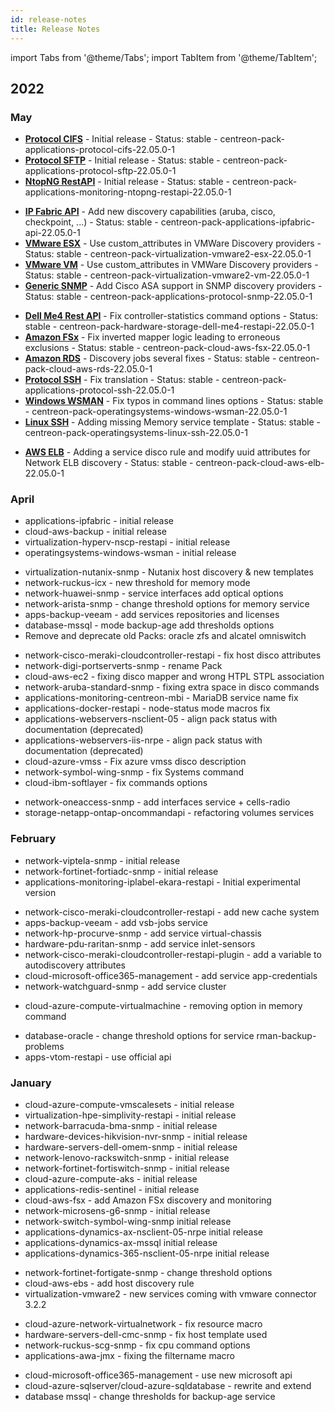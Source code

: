 ```yaml
---
id: release-notes
title: Release Notes
---
```


import Tabs from '@theme/Tabs';
import TabItem from '@theme/TabItem';

## 2022

### May 

<Tabs groupId="sync">
<TabItem value="New connectors" label="New connectors">

- [**Protocol CIFS**](../procedures/applications-protocol-cifs.md) - Initial release - Status: stable - centreon-pack-applications-protocol-cifs-22.05.0-1
- [**Protocol SFTP**](../procedures/applications-protocol-sftp.md) - Initial release - Status: stable - centreon-pack-applications-protocol-sftp-22.05.0-1
- [**NtopNG RestAPI**](../procedures/applications-monitoring-ntopng-restapi.md) - Initial release - Status: stable - centreon-pack-applications-monitoring-ntopng-restapi-22.05.0-1

</TabItem>
<TabItem value="Enhancements" label="Enhancements">

- [**IP Fabric API**](../procedures/applications-ipfabric-api.md) - Add new discovery capabilities (aruba, cisco, checkpoint, ...) - Status: stable - centreon-pack-applications-ipfabric-api-22.05.0-1
- [**VMware ESX**](../procedures/virtualization-vmware2-esx.md) - Use custom_attributes in VMWare Discovery providers - Status: stable - centreon-pack-virtualization-vmware2-esx-22.05.0-1
- [**VMware VM**](../procedures/virtualization-vmware2-vm.md) - Use custom_attributes in VMWare Discovery providers - Status: stable - centreon-pack-virtualization-vmware2-vm-22.05.0-1
- [**Generic SNMP**](../procedures/applications-protocol-snmp.md) - Add Cisco ASA support in SNMP discovery providers - Status: stable - centreon-pack-applications-protocol-snmp-22.05.0-1

</TabItem>
<TabItem value="Fix" label="Fix">

- [**Dell Me4 Rest API**](../procedures/hardware-storage-dell-me4-restapi.md) - Fix controller-statistics command options - Status: stable - centreon-pack-hardware-storage-dell-me4-restapi-22.05.0-1
- [**Amazon FSx**](../procedures/cloud-aws-fsx.md) - Fix inverted mapper logic leading to erroneous exclusions - Status: stable - centreon-pack-cloud-aws-fsx-22.05.0-1
- [**Amazon RDS**](../procedures/cloud-aws-rds.md) - Discovery jobs several fixes - Status: stable - centreon-pack-cloud-aws-rds-22.05.0-1
- [**Protocol SSH**](../procedures/applications-protocol-ssh.md) - Fix translation - Status: stable - centreon-pack-applications-protocol-ssh-22.05.0-1
- [**Windows WSMAN**](../procedures/operatingsystems-windows-wsman.md) - Fix typos in command lines options - Status: stable -  centreon-pack-operatingsystems-windows-wsman-22.05.0-1
- [**Linux SSH**](../procedures/operatingsystems-linux-ssh.md) - Adding missing Memory service template - Status: stable - centreon-pack-operatingsystems-linux-ssh-22.05.0-1

</TabItem>
<TabItem value="Breaking changes" label="Breaking changes">

- [**AWS ELB**](../procedures/cloud-aws-elb.md) - Adding a service disco rule and modify uuid attributes for Network ELB discovery - Status: stable - centreon-pack-cloud-aws-elb-22.05.0-1

</TabItem>
</Tabs>

### April

<Tabs groupId="sync">
<TabItem value="New connectors" label="New connectors">

- applications-ipfabric - initial release
- cloud-aws-backup - initial release
- virtualization-hyperv-nscp-restapi - initial release
- operatingsystems-windows-wsman - initial release

</TabItem>
<TabItem value="Enhancements" label="Enhancements">

- virtualization-nutanix-snmp - Nutanix host discovery & new templates
- network-ruckus-icx - new threshold for memory mode
- network-huawei-snmp - service interfaces add optical options
- network-arista-snmp - change threshold options for memory service
- apps-backup-veeam - add services repositories and licenses
- database-mssql - mode backup-age add thresholds options
- Remove and deprecate old Packs: oracle zfs and alcatel omniswitch

</TabItem>
<TabItem value="Fix" label="Fix">

- network-cisco-meraki-cloudcontroller-restapi - fix host disco attributes
- network-digi-portserverts-snmp - rename Pack
- cloud-aws-ec2 - fixing disco mapper and wrong HTPL STPL association
- network-aruba-standard-snmp - fixing extra space in disco commands
- applications-monitoring-centreon-mbi - MariaDB service name fix
- applications-docker-restapi - node-status mode macros fix
- applications-webservers-nsclient-05 - align pack status with documentation (deprecated)
- applications-webservers-iis-nrpe - align pack status with documentation (deprecated)
- cloud-azure-vmss - Fix azure vmss disco description
- network-symbol-wing-snmp - fix Systems command
- cloud-ibm-softlayer - fix commands options

</TabItem>
<TabItem value="Breaking changes" label="Breaking changes">

- network-oneaccess-snmp - add interfaces service + cells-radio
- storage-netapp-ontap-oncommandapi - refactoring volumes services

</TabItem>
</Tabs>

### February

<Tabs groupId="sync">
<TabItem value="New connectors" label="New connectors">

- network-viptela-snmp - initial release
- network-fortinet-fortiadc-snmp - initial release
- applications-monitoring-iplabel-ekara-restapi - Initial experimental version

</TabItem>
<TabItem value="Enhancements" label="Enhancements">

- network-cisco-meraki-cloudcontroller-restapi - add new cache system
- apps-backup-veeam - add vsb-jobs service
- network-hp-procurve-snmp - add service virtual-chassis
- hardware-pdu-raritan-snmp - add service inlet-sensors
- network-cisco-meraki-cloudcontroller-restapi-plugin - add a variable to autodiscovery attributes
- cloud-microsoft-office365-management - add service app-credentials
- network-watchguard-snmp - add service cluster

</TabItem>
<TabItem value="Fix" label="Fix">

- cloud-azure-compute-virtualmachine - removing option in memory command

</TabItem>
<TabItem value="Breaking changes" label="Breaking changes">

- database-oracle - change threshold options for service rman-backup-problems
- apps-vtom-restapi - use official api

</TabItem>
</Tabs>

### January

<Tabs groupId="sync">
<TabItem value="New connectors" label="New connectors">

- cloud-azure-compute-vmscalesets - initial release
- virtualization-hpe-simplivity-restapi - initial release
- network-barracuda-bma-snmp - initial release
- hardware-devices-hikvision-nvr-snmp - initial release
- hardware-servers-dell-omem-snmp - initial release
- network-lenovo-rackswitch-snmp - initial release
- network-fortinet-fortiswitch-snmp - initial release
- cloud-azure-compute-aks - initial release
- applications-redis-sentinel - initial release
- cloud-aws-fsx - add Amazon FSx discovery and monitoring
- network-microsens-g6-snmp - initial release
- network-switch-symbol-wing-snmp initial release
- applications-dynamics-ax-nsclient-05-nrpe initial release
- applications-dynamics-ax-mssql initial release
- applications-dynamics-365-nsclient-05-nrpe initial release

</TabItem>
<TabItem value="Enhancements" label="Enhancements">

- network-fortinet-fortigate-snmp - change threshold options 
- cloud-aws-ebs - add host discovery rule
- virtualization-vmware2 - new services coming with vmware connector 3.2.2

</TabItem>
<TabItem value="Fix" label="Fix">

- cloud-azure-network-virtualnetwork - fix resource macro
- hardware-servers-dell-cmc-snmp  - fix host template used
- network-ruckus-scg-snmp - fix cpu command options
- applications-awa-jmx - fixing the filtername macro

</TabItem>
<TabItem value="Breaking changes" label="Breaking changes">

- cloud-microsoft-office365-management - use new microsoft api
- cloud-azure-sqlserver/cloud-azure-sqldatabase - rewrite and extend
- database mssql - change thresholds for backup-age service

</TabItem>
</Tabs>